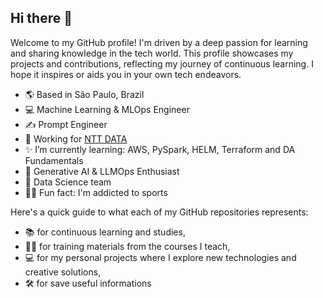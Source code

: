## Hi there 👋

Welcome to my GitHub profile! I'm driven by a deep passion for learning and sharing knowledge in the tech world. This profile showcases my projects and contributions, reflecting my journey of continuous learning. I hope it inspires or aids you in your own tech endeavors. 

- 🌎 Based in São Paulo, Brazil
- 💻 Machine Learning & MLOps Engineer
- ✍️ Prompt Engineer
- 💼 Working for [NTT DATA](https://www.nttdata.com/global/en/)
- ✨ I’m currently learning: AWS, PySpark, HELM, Terraform and DA Fundamentals
- 🎈 Generative AI & LLMOps Enthusiast
- 👥 Data Science team 
- 🤸‍♀️ Fun fact: I'm addicted to sports

Here's a quick guide to what each of my GitHub repositories represents: 

- 📚 for continuous learning and studies,
- 👩‍🏫 for training materials from the courses I teach,
- 💻 for my personal projects where I explore new technologies and creative solutions,
- 🛠️ for save useful informations
